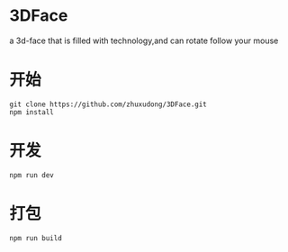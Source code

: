 # 3DFace
a 3d-face that is filled with technology,and can rotate follow your mouse

# 开始
```
git clone https://github.com/zhuxudong/3DFace.git
npm install
```

# 开发
```
npm run dev
```

# 打包
```
npm run build
```